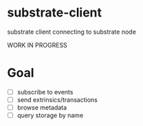 # substrate-client
substrate client connecting to substrate node

WORK IN PROGRESS

# Goal
  *[ ] subscribe to events
  *[ ] send extrinsics/transactions
  *[ ] browse metadata
  *[ ] query storage by name
